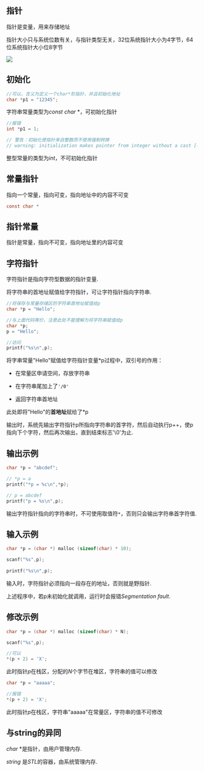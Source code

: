## 指针

指针是变量，用来存储地址

指针大小只与系统位数有关，与指针类型无关，32位系统指针大小为4字节，64位系统指针大小位8字节

![](https://cdn.hurra.ltd/img/20211113232048.png)


## 初始化
```c
//可以，含义为定义一个char*形指针，并且初始化地址
char *p1 = "12345";   
```
字符串常量类型为$const$ $char$ $*$，可初始化指针

```c
//报错
int *p1 = 1;

// 警告：初始化使指针来自整数而不使用强制转换
// warning: initialization makes pointer from integer without a cast [-Wint-conversion]
```
整型常量的类型为$int$，不可初始化指针


## 常量指针

指向一个常量，指向可变，指向地址中的内容不可变
```c
const char *
```

## 指针常量

指针是常量，指向不可变，指向地址里的内容可变

## 字符指针

字符指针是指向字符型数据的指针变量.

将字符串的首地址赋值给字符指针，可让字符指针指向字符串.

```c
//将保存与常量存储区的字符串首地址赋值给p
char *p = "Hello";

//与上面代码等价，注意此处不能理解为将字符串赋值给p
char *p;
p = "Hello";

//访问
printf("%s\n",p);
```
将字串常量"Hello"赋值给字符指针变量*p过程中，双引号的作用：  

- 在常量区申请空间，存放字符串 

- 在字符串尾加上了`'/0'`    

- 返回字符串首地址

此处即将"Hello"的**首地址**赋给了*p

输出时，系统先输出字符指针p所指向字符串的首字符，然后自动执行p++，使p指向下个字符，然后再次输出，直到结束标志'\0'为止.

## 输出示例
```c
char *p = "abcdef";

// *p = a
printf("*p = %c\n",*p);

// p = abcdef
printf("p = %s\n",p);
```

输出字符指针指向的字符串时，不可使用取值符`*`，否则只会输出字符串首字符值.

## 输入示例
```c
char *p = (char *) malloc (sizeof(char) * 10);

scanf("%s",p);
    
printf("%s\n",p);
```

输入时，字符指针必须指向一段存在的地址，否则就是野指针.

上述程序中，若p未初始化就调用，运行时会报错$Segmentation$ $fault$.

## 修改示例
```c
char *p = (char *) malloc (sizeof(char) * N);

scanf("%s",p);

//可以
*(p + 2) = 'X';
```
此时指针$p$在栈区，分配的$N$个字节在堆区，字符串的值可以修改


```c
char *p = "aaaaa";

//报错
*(p + 2) = 'X';
```
此时指针$p$在栈区，字符串"aaaaa"在常量区，字符串的值不可修改


## 与string的异同

$char$ $*$是指针，由用户管理内存.

$string$ 是$STL$的容器，由系统管理内存.
